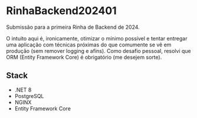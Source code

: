 # RinhaBackend202401

Submissão para a primeira Rinha de Backend de 2024.

O intuito aqui é, ironicamente, otimizar o mínimo possível e tentar entregar uma aplicação com técnicas próximas do que comumente se vê em produção (sem remover logging e afins). Como desafio pessoal, resolvi que ORM (Entity Framework Core) é obrigatório (me desejem sorte).

## Stack

- .NET 8
- PostgreSQL
- NGINX
- Entity Framework Core